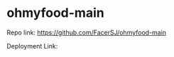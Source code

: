 # ohmyfood-main

Repo link: https://github.com/FacerSJ/ohmyfood-main

Deployment Link: <to-be-added>
